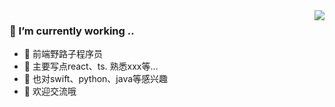 <img align="right" src="https://github-readme-stats.vercel.app/api?username=sunyonghua&show_icons=true&count_private=true" />

### 🔭 I’m currently working  ..
- 🌱 前端野路子程序员
- 🤔 主要写点react、ts. 熟悉xxx等...
- 🌈 也对swift、python、java等感兴趣
- 🤝 欢迎交流哦

<!--   <img align="right" src="https://github-readme-stats.vercel.app/api?username=sunyonghua&show_icons=true&count_private=true" /> -->
<!-- ![Metrics](https://metrics.lecoq.io/sunyonghua?template=classic&base.header=0&base.activity=0&base.community=0&base.repositories=0&base.metadata=0&followup=1&lines=1&followup.sections=repositories&config.timezone=Asia%2FShanghai) -->
<!-- <a href="https://github.com/sunyonghua">
  <img align="center" src="https://github-readme-stats.vercel.app/api/top-langs/?username=sunyonghua&layout=compact&hide=html,css" />
</a> -->
